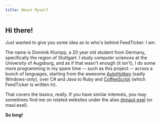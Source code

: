 ```yaml
---
title: About Myself
---
```


## Hi there!

Just wanted to give you some idea as to who's behind FeedTicker: I am.

The name is Dominik Klumpp, a 20 year old student from Germany, specifically the
region of Stuttgart. I study computer sciences at the University of Augsburg, and
as if that wasn't enough (it isn't), I do some more programming in my spare time
-- such as this project -- across a bunch of languages, starting from the awesome
[AutoHotkey][1] (sadly Windows-only), over C# and Java to Ruby and [CoffeeScript][2]
(which FeedTicker is written in).

That covers the basics, really. If you have similar interests, you may sometimes
find me on related websites under the alias [@maul-esel][3] (or maul.esel).

**So long!**

[1]: http://ahkscript.org/
[2]: http://coffeescript.org/
[3]: https://github.com/maul-esel/
